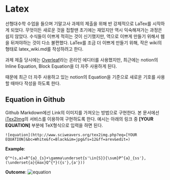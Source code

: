 # Latex
선형대수학 수업을 들으며 기말고사 과제의 제출을 위해 반 강제적으로 LaTex를 시작하게 되었다. 무엇이든 새로운 것을 접할땐 초기에는 재밌지만 역시 익숙해져가는 과정은 쉽지 않았다. 수식들이 이쁘게 적히는 것이 신기했지만, 역으로 이쁘게 만들기 위해서 웹을 뒤져야하는 것이 다소 불편했다. 
LaTex를 조금 더 이쁘게 만들기 위해, 작은 wiki의 형태로 latex_wiki.md를 작성하려고 한다.

과제 제출 당시에는 [Overleaf](https://www.overleaf.com/)라는 온라인 에디터를 사용했지만, 최근에는 notion의 Inline Equation, Block Equation을 더 자주 사용하게 된다.

때문에 최근 더 자주 사용하고 있는 notion의 Equation을 기준으로 새로운 기호를 사용할 때마다 작성을 하도록 한다.

## Equation in Github
Github Markdown에선 Link의 이미지를 가져오는 방법으로 구현한다. 본 문서에선 [iTex2Img](http://www.sciweavers.org/free-online-latex-equation-editor)의 서비스를 이용하여 구현하도록 한다. 
예시는 아래의 링크 중 **[YOUR EQUATION]** 부분에 TeX형식으로 입력을 하면 된다.
```
![equation](http://www.sciweavers.org/tex2img.php?eq=[YOUR EQUATION]&bc=White&fc=Black&im=jpg&fs=12&ff=arev&edit=)
```
**Example**: 
```
Q^*(s,a)=R^{a}_{s}+\gamma\underset{s'\in{S}}{\sum}P^{a}_{ss'},(\underset{a}{max}Q^{*}({s'},{a'}))
```
**Outcome**:
![equation](http://www.sciweavers.org/tex2img.php?eq=Q^*(s,a)=R^{a}_{s}+\gamma\underset{{s'}\in{S}}{\sum}P^{a}_{ss'},(\underset{a}{max}Q^{*}({s'},{a'}))&bc=White&fc=Black&im=jpg&fs=12&ff=arev&edit=)

